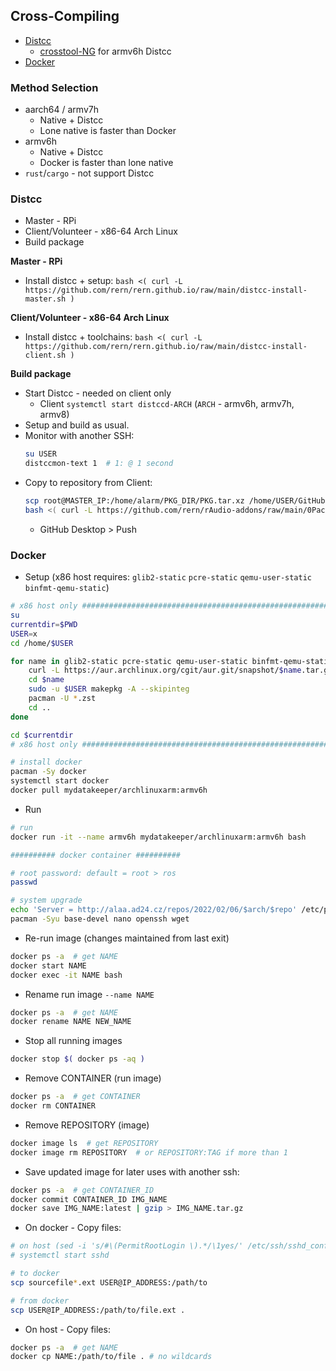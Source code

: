 Cross-Compiling
---
- [Distcc](#distcc)
    - [crosstool-NG](https://github.com/rern/rern.github.io/tree/main/crosstool-NG) for armv6h Distcc
- [Docker](#docker)

### Method Selection
- aarch64 / armv7h
	- Native + Distcc
	- Lone native is faster than Docker
- armv6h
	- Native + Distcc
	- Docker is faster than lone native
- `rust`/`cargo` - not support Distcc

### Distcc
- Master - RPi
- Client/Volunteer - x86-64 Arch Linux
- Build package

**Master - RPi**
- Install distcc + setup: `bash <( curl -L https://github.com/rern/rern.github.io/raw/main/distcc-install-master.sh )`

**Client/Volunteer - x86-64 Arch Linux**
- Install distcc + toolchains: `bash <( curl -L https://github.com/rern/rern.github.io/raw/main/distcc-install-client.sh )`

**Build package**
- Start Distcc - needed on client only
	- Client `systemctl start distccd-ARCH` (`ARCH` - armv6h, armv7h, armv8)
- Setup and build as usual.
- Monitor with another SSH: 
	```sh
	su USER
	distccmon-text 1  # 1: @ 1 second
	```
- Copy to repository from Client:
	```sh
	scp root@MASTER_IP:/home/alarm/PKG_DIR/PKG.tar.xz /home/USER/GitHub/rern.github.io/ARCH
	bash <( curl -L https://github.com/rern/rAudio-addons/raw/main/0Packages/repoupdate.sh )	
	```
	- GitHub Desktop > Push

### Docker
- Setup (x86 host requires: `glib2-static` `pcre-static` `qemu-user-static` `binfmt-qemu-static`)
```sh
# x86 host only ##############################################################################
su
currentdir=$PWD
USER=x
cd /home/$USER

for name in glib2-static pcre-static qemu-user-static binfmt-qemu-static; do # keep order
	curl -L https://aur.archlinux.org/cgit/aur.git/snapshot/$name.tar.gz | sudo -u $USER bsdtar xf -
	cd $name
	sudo -u $USER makepkg -A --skipinteg
	pacman -U *.zst
	cd ..
done

cd $currentdir
# x86 host only ##############################################################################

# install docker
pacman -Sy docker
systemctl start docker
docker pull mydatakeeper/archlinuxarm:armv6h
```
- Run
```sh
# run
docker run -it --name armv6h mydatakeeper/archlinuxarm:armv6h bash

########## docker container ##########

# root password: default = root > ros
passwd

# system upgrade
echo 'Server = http://alaa.ad24.cz/repos/2022/02/06/$arch/$repo' /etc/pacman.d/mirrorlist
pacman -Syu base-devel nano openssh wget
```
- Re-run image (changes maintained from last exit)
```sh
docker ps -a  # get NAME
docker start NAME
docker exec -it NAME bash
```
- Rename run image `--name NAME`
```sh
docker ps -a  # get NAME
docker rename NAME NEW_NAME
```
- Stop all running images
```sh
docker stop $( docker ps -aq )
```
- Remove CONTAINER (run image)
```sh
docker ps -a  # get CONTAINER
docker rm CONTAINER
```
- Remove REPOSITORY (image)
```sh
docker image ls  # get REPOSITORY
docker image rm REPOSITORY  # or REPOSITORY:TAG if more than 1
```
- Save updated image for later uses with another ssh:
```sh
docker ps -a  # get CONTAINER_ID
docker commit CONTAINER_ID IMG_NAME
docker save IMG_NAME:latest | gzip > IMG_NAME.tar.gz
```
- On docker - Copy files:
```sh
# on host (sed -i 's/#\(PermitRootLogin \).*/\1yes/' /etc/ssh/sshd_config)
# systemctl start sshd

# to docker
scp sourcefile*.ext USER@IP_ADDRESS:/path/to

# from docker
scp USER@IP_ADDRESS:/path/to/file.ext .
```
- On host - Copy files:
```sh
docker ps -a  # get NAME
docker cp NAME:/path/to/file . # no wildcards
```
